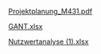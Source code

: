 [Projektplanung_M431.pdf](https://github.com/Jannet784/m431-/files/9083528/Projektplanung_M431.pdf)

[GANT.xlsx](https://github.com/Jannet784/m431-/files/9083526/GANT.xlsx)

[Nutzwertanalyse (1).xlsx](https://github.com/Jannet784/m431-/files/9083523/Nutzwertanalyse.1.xlsx)

